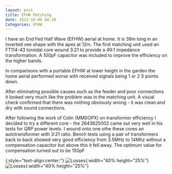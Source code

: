 ```yaml
---
layout: post
title: EFHW Matching
date: 2022-10-06 08:30
Categories: EFHW
---
```

I have an End Fed Half Wave (EFHW) aerial at home.  It is 39m long in an inverted vee shape with the apex at 12m.  The first matching unit used an FT114-43 toroidal core wound 3:21 to provide a 49:1 impedance transformation.  A 100pF capacitor was included to improve the efficiency on the higher bands.

In comparisons with a portable EFHW at lower height in the garden the home aerial performed worse with received signals being 1 or 2 S points down.

After eliminating possible causes such as the feeder and poor connections it looked very much like the problem was in the matching unit.  A visual check confirmed that there was nothing obviously wrong - it was clean and dry with sound connections.

After following the work of Colin (MM0OPX) on transformer efficiency I decided to try a different core - the 2643625002 came out very well in his tests for QRP power levels.  I wound onto one othe these cores an autotransformer with 3:21 ratio.  Bench tests using a pair of transformers back to back showed very good efficiency from 3.5MHz to 14Mhz without a compensation capacitor but above this it fell away.  The optimum value for compensation turned out to be 150pF

{:style="text-align:center;"}
![Losses](/WebSite/images/transformer_test1.jpg){:width="40% height="25%"}
![Losses](/WebSite/images/transformer_test2.jpg){:width="40% height="25%"}
